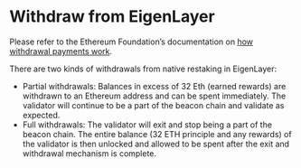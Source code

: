 # Withdraw from EigenLayer

Please refer to the Ethereum Foundation’s documentation on [how withdrawal payments work](https://ethereum.org/en/staking/withdrawals/#how-do-withdrawals-work).

There are two kinds of withdrawals from native restaking in EigenLayer:

- Partial withdrawals: Balances in excess of 32 Eth (earned rewards) are withdrawn to an Ethereum address and can be spent immediately. The validator will continue to be a part of the beacon chain and validate as expected.
- Full withdrawals: The validator will exit and stop being a part of the beacon chain. The entire balance (32 ETH principle and any rewards) of the validator is then unlocked and allowed to be spent after the exit and withdrawal mechanism is complete.
